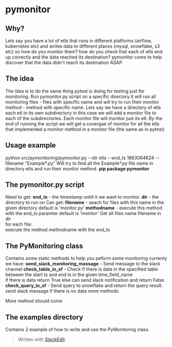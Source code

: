 
# pymonitor
## Why?
Lets say you have a lot of etls that runs in different platforms (airflow, kubernetes etc)  and writes data to different places  (mysql, snowflake, s3 etc) so how do you monitor them? how do you check that each of etls end up correctly and the data reached its destination?
pymonitor come to help discover that the data didn't reach its destination ASAP.

## The idea
The idea is to do the same thing pytest is doing for testing just for monitoring. 
Run pymonitor.py script on a specific directory it will run all monitoring files - files with specific name and will try to run their monitor method - method with specific name.
Lets say we have a directory of etls each etl in its own subdirectory in this case we will add a monitor file to each of the subdirectories. Each monitor file will monitor just its etl. 
By the end of running the script we will get a covergae of monitor for all the etls that implemented a monitor method in a monitor file (the same as in pytest)

## Usage example
python src/pymonitoring/pymonitor.py --dir etls --end_ts 1663064624 --filename "Example*.py" 
Will try to find all the Example*.py file name in directory etls and run their monitor method. 
**pip package pymonitor**

## The pymonitor.py script
Need to get: 
**end_ts**  - the timestamp untill it we want to monitor.
**dir**         - the directory to run on
Can get:
**filename** - seach for files with this name in the given directory default is 'monitor.py' 
**methodname** - execute this method with the end_ts paramter default is 'monitor'
Get all files name  filename in dir  
for each file:  
 execute the method methodname with the end_ts

## The PyMonitoring class
Contains some static methods to help you peform some monitoring currenty we have:
**send_slack_monitoring_massage** - Send message to the slack channel
**check_table_in_sf** - Check if there is data in the specified table between the start ts and end ts in the given time_field_name  
if there is data return True else can send slack notification and return False
**check_query_in_sf** - Send query to snowflake and return the query result.  
send slack message if there is no data
more methods

More method should come

## The examples directory
Contains 2 example of how to write and use the PyMonitoring class.

> Written with [StackEdit](https://stackedit.io/).
